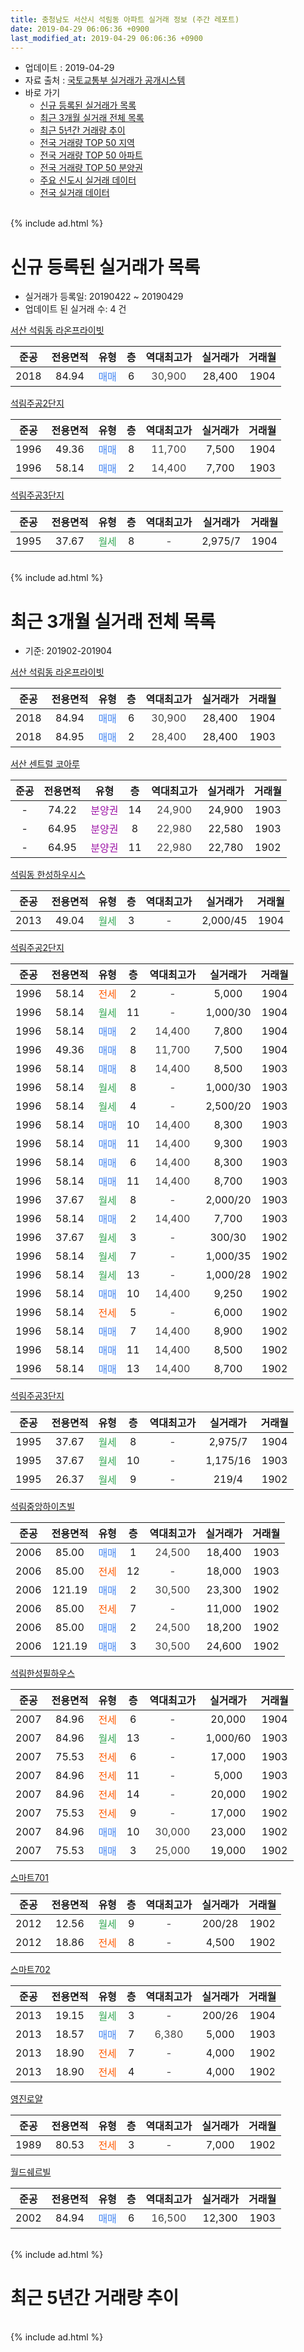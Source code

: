 ```yaml
---
title: 충청남도 서산시 석림동 아파트 실거래 정보 (주간 레포트)
date: 2019-04-29 06:06:36 +0900
last_modified_at: 2019-04-29 06:06:36 +0900
---
```


* 업데이트 : 2019-04-29
* 자료 출처 : [국토교통부 실거래가 공개시스템](http://rt.molit.go.kr)
* 바로 가기
    * [신규 등록된 실거래가 목록](#신규-등록된-실거래가-목록)
    * [최근 3개월 실거래 전체 목록](#최근-3개월-실거래-전체-목록)
    * [최근 5년간 거래량 추이](#최근-5년간-거래량-추이)
    * [전국 거래량 TOP 50 지역](https://inasie.github.io/apt-trade-info/최근-3개월-전국에서-가장-거래가-많이-발생한-지역)
    * [전국 거래량 TOP 50 아파트](https://inasie.github.io/apt-trade-info/최근-3개월-전국에서-가장-거래가-많이-발생한-아파트)
    * [전국 거래량 TOP 50 분양권](https://inasie.github.io/apt-trade-info/최근-3개월-전국에서-가장-거래가-많이-발생한-분양권)
    * [주요 신도시 실거래 데이터](https://inasie.github.io/apt-trade-info/주요-신도시)
    * [전국 실거래 데이터](https://inasie.github.io/apt-trade-info/전국)
<br>
{% include ad.html %}
<br>

# 신규 등록된 실거래가 목록
* 실거래가 등록일: 20190422 ~ 20190429
* 업데이트 된 실거래 수: 4 건


[서산 석림동 라온프라이빗](https://search.naver.com/search.naver?query=%EC%B6%A9%EC%B2%AD%EB%82%A8%EB%8F%84+%EC%84%9C%EC%82%B0%EC%8B%9C+%EC%84%9D%EB%A6%BC%EB%8F%99+%EC%84%9C%EC%82%B0+%EC%84%9D%EB%A6%BC%EB%8F%99+%EB%9D%BC%EC%98%A8%ED%94%84%EB%9D%BC%EC%9D%B4%EB%B9%97)

|준공|전용면적|유형|층|역대최고가|실거래가|거래월|
|:---:|:---:|:---:|:---:|:---:|:---:|:---:|
|2018|84.94|<span style="color:#4285f3">매매</span>|6|<span style="color:#444444">30,900</span>|28,400|1904|

[석림주공2단지](https://search.naver.com/search.naver?query=%EC%B6%A9%EC%B2%AD%EB%82%A8%EB%8F%84+%EC%84%9C%EC%82%B0%EC%8B%9C+%EC%84%9D%EB%A6%BC%EB%8F%99+%EC%84%9D%EB%A6%BC%EC%A3%BC%EA%B3%B52%EB%8B%A8%EC%A7%80)

|준공|전용면적|유형|층|역대최고가|실거래가|거래월|
|:---:|:---:|:---:|:---:|:---:|:---:|:---:|
|1996|49.36|<span style="color:#4285f3">매매</span>|8|<span style="color:#444444">11,700</span>|7,500|1904|
|1996|58.14|<span style="color:#4285f3">매매</span>|2|<span style="color:#444444">14,400</span>|7,700|1903|

[석림주공3단지](https://search.naver.com/search.naver?query=%EC%B6%A9%EC%B2%AD%EB%82%A8%EB%8F%84+%EC%84%9C%EC%82%B0%EC%8B%9C+%EC%84%9D%EB%A6%BC%EB%8F%99+%EC%84%9D%EB%A6%BC%EC%A3%BC%EA%B3%B53%EB%8B%A8%EC%A7%80)

|준공|전용면적|유형|층|역대최고가|실거래가|거래월|
|:---:|:---:|:---:|:---:|:---:|:---:|:---:|
|1995|37.67|<span style="color:#34a853">월세</span>|8|<span style="color:#444444">-</span>|2,975/7|1904|


<br>
{% include ad.html %}
<br>

# 최근 3개월 실거래 전체 목록
* 기준: 201902-201904


[서산 석림동 라온프라이빗](https://search.naver.com/search.naver?query=%EC%B6%A9%EC%B2%AD%EB%82%A8%EB%8F%84+%EC%84%9C%EC%82%B0%EC%8B%9C+%EC%84%9D%EB%A6%BC%EB%8F%99+%EC%84%9C%EC%82%B0+%EC%84%9D%EB%A6%BC%EB%8F%99+%EB%9D%BC%EC%98%A8%ED%94%84%EB%9D%BC%EC%9D%B4%EB%B9%97)

|준공|전용면적|유형|층|역대최고가|실거래가|거래월|
|:---:|:---:|:---:|:---:|:---:|:---:|:---:|
|2018|84.94|<span style="color:#4285f3">매매</span>|6|<span style="color:#444444">30,900</span>|28,400|1904|
|2018|84.95|<span style="color:#4285f3">매매</span>|2|<span style="color:#444444">28,400</span>|28,400|1903|

[서산 센트럴 코아루](https://search.naver.com/search.naver?query=%EC%B6%A9%EC%B2%AD%EB%82%A8%EB%8F%84+%EC%84%9C%EC%82%B0%EC%8B%9C+%EC%84%9D%EB%A6%BC%EB%8F%99+%EC%84%9C%EC%82%B0+%EC%84%BC%ED%8A%B8%EB%9F%B4+%EC%BD%94%EC%95%84%EB%A3%A8)

|준공|전용면적|유형|층|역대최고가|실거래가|거래월|
|:---:|:---:|:---:|:---:|:---:|:---:|:---:|
|-|74.22|<span style="color:#9C11A5">분양권</span>|14|<span style="color:#444444">24,900</span>|24,900|1903|
|-|64.95|<span style="color:#9C11A5">분양권</span>|8|<span style="color:#444444">22,980</span>|22,580|1903|
|-|64.95|<span style="color:#9C11A5">분양권</span>|11|<span style="color:#444444">22,980</span>|22,780|1902|

[석림동 한성하우시스](https://search.naver.com/search.naver?query=%EC%B6%A9%EC%B2%AD%EB%82%A8%EB%8F%84+%EC%84%9C%EC%82%B0%EC%8B%9C+%EC%84%9D%EB%A6%BC%EB%8F%99+%EC%84%9D%EB%A6%BC%EB%8F%99+%ED%95%9C%EC%84%B1%ED%95%98%EC%9A%B0%EC%8B%9C%EC%8A%A4)

|준공|전용면적|유형|층|역대최고가|실거래가|거래월|
|:---:|:---:|:---:|:---:|:---:|:---:|:---:|
|2013|49.04|<span style="color:#34a853">월세</span>|3|<span style="color:#444444">-</span>|2,000/45|1904|

[석림주공2단지](https://search.naver.com/search.naver?query=%EC%B6%A9%EC%B2%AD%EB%82%A8%EB%8F%84+%EC%84%9C%EC%82%B0%EC%8B%9C+%EC%84%9D%EB%A6%BC%EB%8F%99+%EC%84%9D%EB%A6%BC%EC%A3%BC%EA%B3%B52%EB%8B%A8%EC%A7%80)

|준공|전용면적|유형|층|역대최고가|실거래가|거래월|
|:---:|:---:|:---:|:---:|:---:|:---:|:---:|
|1996|58.14|<span style="color:#ff5a00">전세</span>|2|<span style="color:#444444">-</span>|5,000|1904|
|1996|58.14|<span style="color:#34a853">월세</span>|11|<span style="color:#444444">-</span>|1,000/30|1904|
|1996|58.14|<span style="color:#4285f3">매매</span>|2|<span style="color:#444444">14,400</span>|7,800|1904|
|1996|49.36|<span style="color:#4285f3">매매</span>|8|<span style="color:#444444">11,700</span>|7,500|1904|
|1996|58.14|<span style="color:#4285f3">매매</span>|8|<span style="color:#444444">14,400</span>|8,500|1903|
|1996|58.14|<span style="color:#34a853">월세</span>|8|<span style="color:#444444">-</span>|1,000/30|1903|
|1996|58.14|<span style="color:#34a853">월세</span>|4|<span style="color:#444444">-</span>|2,500/20|1903|
|1996|58.14|<span style="color:#4285f3">매매</span>|10|<span style="color:#444444">14,400</span>|8,300|1903|
|1996|58.14|<span style="color:#4285f3">매매</span>|11|<span style="color:#444444">14,400</span>|9,300|1903|
|1996|58.14|<span style="color:#4285f3">매매</span>|6|<span style="color:#444444">14,400</span>|8,300|1903|
|1996|58.14|<span style="color:#4285f3">매매</span>|11|<span style="color:#444444">14,400</span>|8,700|1903|
|1996|37.67|<span style="color:#34a853">월세</span>|8|<span style="color:#444444">-</span>|2,000/20|1903|
|1996|58.14|<span style="color:#4285f3">매매</span>|2|<span style="color:#444444">14,400</span>|7,700|1903|
|1996|37.67|<span style="color:#34a853">월세</span>|3|<span style="color:#444444">-</span>|300/30|1902|
|1996|58.14|<span style="color:#34a853">월세</span>|7|<span style="color:#444444">-</span>|1,000/35|1902|
|1996|58.14|<span style="color:#34a853">월세</span>|13|<span style="color:#444444">-</span>|1,000/28|1902|
|1996|58.14|<span style="color:#4285f3">매매</span>|10|<span style="color:#444444">14,400</span>|9,250|1902|
|1996|58.14|<span style="color:#ff5a00">전세</span>|5|<span style="color:#444444">-</span>|6,000|1902|
|1996|58.14|<span style="color:#4285f3">매매</span>|7|<span style="color:#444444">14,400</span>|8,900|1902|
|1996|58.14|<span style="color:#4285f3">매매</span>|11|<span style="color:#444444">14,400</span>|8,500|1902|
|1996|58.14|<span style="color:#4285f3">매매</span>|13|<span style="color:#444444">14,400</span>|8,700|1902|

[석림주공3단지](https://search.naver.com/search.naver?query=%EC%B6%A9%EC%B2%AD%EB%82%A8%EB%8F%84+%EC%84%9C%EC%82%B0%EC%8B%9C+%EC%84%9D%EB%A6%BC%EB%8F%99+%EC%84%9D%EB%A6%BC%EC%A3%BC%EA%B3%B53%EB%8B%A8%EC%A7%80)

|준공|전용면적|유형|층|역대최고가|실거래가|거래월|
|:---:|:---:|:---:|:---:|:---:|:---:|:---:|
|1995|37.67|<span style="color:#34a853">월세</span>|8|<span style="color:#444444">-</span>|2,975/7|1904|
|1995|37.67|<span style="color:#34a853">월세</span>|10|<span style="color:#444444">-</span>|1,175/16|1903|
|1995|26.37|<span style="color:#34a853">월세</span>|9|<span style="color:#444444">-</span>|219/4|1902|

[석림중앙하이츠빌](https://search.naver.com/search.naver?query=%EC%B6%A9%EC%B2%AD%EB%82%A8%EB%8F%84+%EC%84%9C%EC%82%B0%EC%8B%9C+%EC%84%9D%EB%A6%BC%EB%8F%99+%EC%84%9D%EB%A6%BC%EC%A4%91%EC%95%99%ED%95%98%EC%9D%B4%EC%B8%A0%EB%B9%8C)

|준공|전용면적|유형|층|역대최고가|실거래가|거래월|
|:---:|:---:|:---:|:---:|:---:|:---:|:---:|
|2006|85.00|<span style="color:#4285f3">매매</span>|1|<span style="color:#444444">24,500</span>|18,400|1903|
|2006|85.00|<span style="color:#ff5a00">전세</span>|12|<span style="color:#444444">-</span>|18,000|1903|
|2006|121.19|<span style="color:#4285f3">매매</span>|2|<span style="color:#444444">30,500</span>|23,300|1902|
|2006|85.00|<span style="color:#ff5a00">전세</span>|7|<span style="color:#444444">-</span>|11,000|1902|
|2006|85.00|<span style="color:#4285f3">매매</span>|2|<span style="color:#444444">24,500</span>|18,200|1902|
|2006|121.19|<span style="color:#4285f3">매매</span>|3|<span style="color:#444444">30,500</span>|24,600|1902|

[석림한성필하우스](https://search.naver.com/search.naver?query=%EC%B6%A9%EC%B2%AD%EB%82%A8%EB%8F%84+%EC%84%9C%EC%82%B0%EC%8B%9C+%EC%84%9D%EB%A6%BC%EB%8F%99+%EC%84%9D%EB%A6%BC%ED%95%9C%EC%84%B1%ED%95%84%ED%95%98%EC%9A%B0%EC%8A%A4)

|준공|전용면적|유형|층|역대최고가|실거래가|거래월|
|:---:|:---:|:---:|:---:|:---:|:---:|:---:|
|2007|84.96|<span style="color:#ff5a00">전세</span>|6|<span style="color:#444444">-</span>|20,000|1904|
|2007|84.96|<span style="color:#34a853">월세</span>|13|<span style="color:#444444">-</span>|1,000/60|1903|
|2007|75.53|<span style="color:#ff5a00">전세</span>|6|<span style="color:#444444">-</span>|17,000|1903|
|2007|84.96|<span style="color:#ff5a00">전세</span>|11|<span style="color:#444444">-</span>|5,000|1903|
|2007|84.96|<span style="color:#ff5a00">전세</span>|14|<span style="color:#444444">-</span>|20,000|1902|
|2007|75.53|<span style="color:#ff5a00">전세</span>|9|<span style="color:#444444">-</span>|17,000|1902|
|2007|84.96|<span style="color:#4285f3">매매</span>|10|<span style="color:#444444">30,000</span>|23,000|1902|
|2007|75.53|<span style="color:#4285f3">매매</span>|3|<span style="color:#444444">25,000</span>|19,000|1902|


<script async src="//pagead2.googlesyndication.com/pagead/js/adsbygoogle.js"></script>
<!-- 기본 -->
<ins class="adsbygoogle"
     style="display:block"
     data-ad-client="ca-pub-2446590836940007"
     data-ad-slot="1659523306"
     data-ad-format="auto"
     data-full-width-responsive="true"></ins>
<script>
(adsbygoogle = window.adsbygoogle || []).push({});
</script>


[스마트701](https://search.naver.com/search.naver?query=%EC%B6%A9%EC%B2%AD%EB%82%A8%EB%8F%84+%EC%84%9C%EC%82%B0%EC%8B%9C+%EC%84%9D%EB%A6%BC%EB%8F%99+%EC%8A%A4%EB%A7%88%ED%8A%B8701)

|준공|전용면적|유형|층|역대최고가|실거래가|거래월|
|:---:|:---:|:---:|:---:|:---:|:---:|:---:|
|2012|12.56|<span style="color:#34a853">월세</span>|9|<span style="color:#444444">-</span>|200/28|1902|
|2012|18.86|<span style="color:#ff5a00">전세</span>|8|<span style="color:#444444">-</span>|4,500|1902|

[스마트702](https://search.naver.com/search.naver?query=%EC%B6%A9%EC%B2%AD%EB%82%A8%EB%8F%84+%EC%84%9C%EC%82%B0%EC%8B%9C+%EC%84%9D%EB%A6%BC%EB%8F%99+%EC%8A%A4%EB%A7%88%ED%8A%B8702)

|준공|전용면적|유형|층|역대최고가|실거래가|거래월|
|:---:|:---:|:---:|:---:|:---:|:---:|:---:|
|2013|19.15|<span style="color:#34a853">월세</span>|3|<span style="color:#444444">-</span>|200/26|1904|
|2013|18.57|<span style="color:#4285f3">매매</span>|7|<span style="color:#444444">6,380</span>|5,000|1903|
|2013|18.90|<span style="color:#ff5a00">전세</span>|7|<span style="color:#444444">-</span>|4,000|1902|
|2013|18.90|<span style="color:#ff5a00">전세</span>|4|<span style="color:#444444">-</span>|4,000|1902|

[영진로얄](https://search.naver.com/search.naver?query=%EC%B6%A9%EC%B2%AD%EB%82%A8%EB%8F%84+%EC%84%9C%EC%82%B0%EC%8B%9C+%EC%84%9D%EB%A6%BC%EB%8F%99+%EC%98%81%EC%A7%84%EB%A1%9C%EC%96%84)

|준공|전용면적|유형|층|역대최고가|실거래가|거래월|
|:---:|:---:|:---:|:---:|:---:|:---:|:---:|
|1989|80.53|<span style="color:#ff5a00">전세</span>|3|<span style="color:#444444">-</span>|7,000|1902|

[월드쉐르빌](https://search.naver.com/search.naver?query=%EC%B6%A9%EC%B2%AD%EB%82%A8%EB%8F%84+%EC%84%9C%EC%82%B0%EC%8B%9C+%EC%84%9D%EB%A6%BC%EB%8F%99+%EC%9B%94%EB%93%9C%EC%89%90%EB%A5%B4%EB%B9%8C)

|준공|전용면적|유형|층|역대최고가|실거래가|거래월|
|:---:|:---:|:---:|:---:|:---:|:---:|:---:|
|2002|84.94|<span style="color:#4285f3">매매</span>|6|<span style="color:#444444">16,500</span>|12,300|1903|


<br>
{% include ad.html %}
<br>

# 최근 5년간 거래량 추이


<div style="width:100%;">
    <canvas id="deal_progress" height="200"></canvas>
</div>

<script>
new Chart(document.getElementById("deal_progress"), {
    type: 'line',
    data: {
        labels: ['201404','201405','201406','201407','201408','201409','201410','201411','201412','201501','201502','201503','201504','201505','201506','201507','201508','201509','201510','201511','201512','201601','201602','201603','201604','201605','201606','201607','201608','201609','201610','201611','201612','201701','201702','201703','201704','201705','201706','201707','201708','201709','201710','201711','201712','201801','201802','201803','201804','201805','201806','201807','201808','201809','201810','201811','201812','201901','201902','201903','201904'],
        datasets: [{
            label: '매매',
            pointRadius: 1,
            data: [21, 33, 19, 22, 19, 26, 17, 16, 22, 18, 19, 26, 20, 13, 15, 15, 16, 33, 22, 23, 7, 17, 21, 15, 8, 16, 16, 22, 18, 15, 8, 5, 12, 7, 7, 9, 11, 7, 4, 5, 8, 15, 4, 7, 9, 26, 35, 29, 28, 27, 25, 18, 9, 12, 7, 6, 8, 12, 10, 12, 3],
            borderColor: "rgba(255, 201, 14, 1)",
            backgroundColor: "rgba(255, 201, 14, 0.5)",
            fill: false,
            lineTension: 0
        },{
            label: '전월세',
            pointRadius: 1,
            data: [9, 6, 8, 5, 5, 6, 9, 7, 6, 9, 7, 12, 8, 2, 7, 9, 7, 7, 7, 6, 12, 9, 12, 7, 1, 7, 4, 13, 4, 3, 15, 5, 11, 6, 12, 8, 8, 11, 13, 9, 11, 7, 7, 6, 12, 7, 7, 16, 9, 12, 18, 18, 18, 14, 18, 12, 11, 16, 13, 8, 6],
            borderColor: "rgba(0, 141, 185, 1)",
            backgroundColor: "rgba(0, 141, 185, 0.5)",
            fill: false,
            lineTension: 0
        }
        ]
    },
    options: {
        responsive: true,
        title: {
            display: false
        },
        tooltips: {
            mode: 'index',
            intersect: false
        },
        hover: {
            mode: 'nearest',
            intersect: true
        },
        scales: {
            xAxes: [{
                display: true,
                scaleLabel: {
                    display: true,
                    labelString: '년/월'
                }
            }],
            yAxes: [{
                display: true,
                ticks: {
                    suggestedMin: 0,
                },
                scaleLabel: {
                    display: true,
                    labelString: '실거래 수'
                }
            }]
        }
    }
});

</script>


<br>
{% include ad.html %}
<br>

